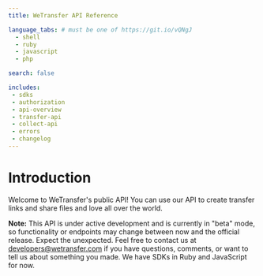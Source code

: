 ```yaml
---
title: WeTransfer API Reference

language_tabs: # must be one of https://git.io/vQNgJ
  - shell
  - ruby
  - javascript
  - php

search: false

includes:
 - sdks
 - authorization
 - api-overview
 - transfer-api
 - collect-api
 - errors
 - changelog
---
```


# Introduction

Welcome to WeTransfer's public API! You can use our API to create transfer links and share files and love all over the world.

<aside class="warning"><strong>Note:</strong> This API is under active development and is currently in "beta" mode, so functionality or endpoints may change between now and the official release. Expect the unexpected. Feel free to contact us at <a href="mailto:developers@wetransfer.com">developers@wetransfer.com</a> if you have questions, comments, or want to tell us about something you made. We have SDKs in Ruby and JavaScript for now.</aside>

